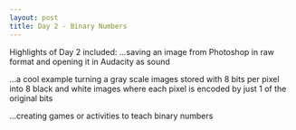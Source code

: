 ```yaml
---
layout: post
title: Day 2 - Binary Numbers
---
```


Highlights of Day 2 included: 
...saving an image from Photoshop in raw format and opening it in Audacity as sound

...a cool example turning a gray scale images stored with 8 bits per pixel into 8 black and white images where each pixel is encoded by just 1 of the original bits

...creating games or activities to teach binary numbers
